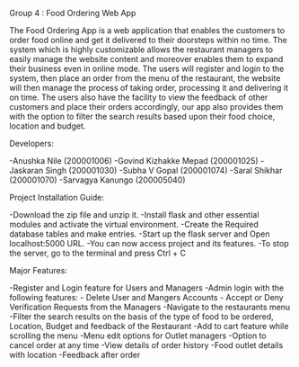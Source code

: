 Group 4 : Food Ordering Web App

The Food Ordering App is a web application that enables the customers to order food online and get it delivered to their doorsteps within no time.
The system which is highly customizable allows the restaurant managers to easily manage the website content and moreover enables them to expand their business even in online mode.
The users will register and login to the system, then place an order from the menu of the restaurant, the website will then manage the process of taking order, processing it and delivering it on time.
The users also have the facility to view the feedback of other customers and place their orders accordingly, our app also provides them with the option to filter the search results based upon their food choice, location and budget.

Developers:

-Anushka Nile (200001006)
-Govind Kizhakke Mepad (200001025)
-Jaskaran Singh (200001030)
-Subha V Gopal (200001074)
-Saral Shikhar (200001070)
-Sarvagya Kanungo (200005040)

Project Installation Guide:

-Download the zip file and unzip it.
-Install flask and other essential modules and activate the virtual environment.
-Create the Required database tables and make entries.
-Start up the flask server and Open localhost:5000 URL.
-You can now access project and its features.
-To stop the server, go to the terminal and press Ctrl + C 

Major Features:

-Register and Login feature for Users and Managers
-Admin login with the following features:
    - Delete User and Mangers Accounts
    - Accept or Deny Verification Requests from the Managers
-Navigate to the restaurants menu
-Filter the search results on the basis of the type of food to be ordered, Location, Budget and feedback of the Restaurant
-Add to cart feature while scrolling the menu
-Menu edit options for Outlet managers 
-Option to cancel order at any time
-View details of order history
-Food outlet details with location
-Feedback after order


